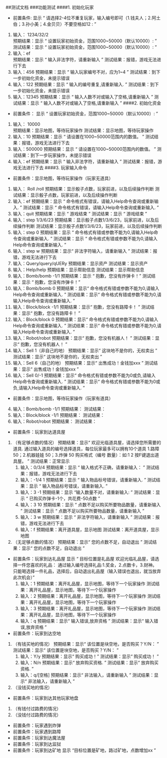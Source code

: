 ##测试文档
###功能测试
####1. 初始化玩家
- 前置条件:
显示 “ 请选择2-4位不重复玩家，输入编号即可（1.钱夫人；2.阿土伯；3.孙小美；4.金贝贝）不要空格如12 : ”    
1.  输入： 1234/32/2  
 预期结果：显示 “ 设置玩家初始资金，范围1000~50000（默认10000）:  ”
 测试结果：显示 “ 设置玩家初始资金，范围1000~50000（默认10000）:  ”
2. 输入：ef  
预期结果：显示 “ 输入非法字符，请重新输入 ”
测试结果：报错，游戏无法进行下去  
3. 输入：456 
预期结果：显示 “ 输入玩家编号不对，应为1~4 ”
测试结果：到下一步初始化资金，未提示错误    
3. 输入：122
预期结果：显示 “ 输入的编号重复,请重新输入. ”
测试结果：到下一步初始化资金，未提示错误  
3. 输入：12345 
预期结果：显示 “ 输入人数不对或输入了空格,请重新输入 ”
测试结果：显示 “ 输入人数不对或输入了空格,请重新输入 ”
####2. 初始化资金
- 前置条件：
显示 “ 设置玩家初始资金，范围1000~50000（默认10000）:  ”  
1.  输入： 10000  
 预期结果：显示地图，等待玩家操作 
 测试结果：显示地图，等待玩家操作 
2. 输入：10 
预期结果：显示 “ 请设置在1000~50000范围内的数值。 ”
测试结果：报错，游戏无法进行下去  
3. 输入：500000
预期结果：显示 “ 请设置在1000~50000范围内的数值。 ”
测试结果：到下一步玩家操作，未提示错误   
4. 输入：ef
预期结果：显示 “ 输入非法字符，请重新输入 ”
测试结果：报错，游戏无法进行下去 
####3. 玩家输入命令  
- 前置条件：显示地图，等待玩家操作（玩家无道具）
1.  输入： Roll  /roll
 预期结果：显示骰子点数，玩家前进，以及后续操作判断
 测试结果：显示骰子点数，玩家前进，以及后续操作判断  
 2. 输入：ef
 预期结果：显示 “ 命令格式有错误，请输入Help命令查询或重新输入. ”
 测试结果：显示 “ 命令格式有错误，请输入Help命令查询或重新输入. ”  
 3.  输入：quit
 预期结果：显示 “ 游戏结束 ”
 测试结果：显示 “ 游戏结束 ”
 2. 输入：step 1/3/6/23
 预期结果：显示骰子点数1/3/6/23，玩家前进，以及后续操作判断
 测试结果：显示骰子点数1/3/6/23，玩家前进，以及后续操作判断  
 2. 输入：step 0
 预期结果：显示 “ 命令格式有错或参数不能为0,请输入Help命令查询或重新输入. ”
 测试结果：显示 “ 命令格式有错或参数不能为0,请输入Help命令查询或重新输入. ”  
 2. 输入：step w
 预期结果：显示“ 非法字符输入，请重新输入 ”
 测试结果：报错，游戏无法进行下去 
 4. 输入：Query/query/qUERy
 预期结果：显示资产
 测试结果：显示资产  
 4. 输入：Help/help
 预期结果：显示帮助信息
 测试结果：显示帮助信息  
 4. 输入：Bomb/bomb -1/1
 预期结果：显示 “ 抱歉，您没有炸弹卡！”
 测试结果：显示 “ 抱歉，您没有炸弹卡！” 
 4. 输入：Bomb/bomb 0
 预期结果：显示“ 命令格式有错或参数不能为0,请输入Help命令查询或重新输入. ”
 测试结果：显示“ 命令格式有错或参数不能为0,请输入Help命令查询或重新输入. ”
 4. 输入：Block/block -1/1
 预期结果：显示“ 抱歉，您没有路障卡！ ”
 测试结果：显示“ 抱歉，您没有路障卡！ ”  
 4. 输入：Block/block 0
 预期结果：显示“ 命令格式有错或参数不能为0,请输入Help命令查询或重新输入. ”
 测试结果：显示“ 命令格式有错或参数不能为0,请输入Help命令查询或重新输入. ”  
 4. 输入：Robot/robot
 预期结果：显示“ 抱歉，您没有机器人！ ”
 测试结果：显示“ 抱歉，您没有机器人！ ”
 4. 输入：Sell 1（非自己的地）
 预期结果：显示“ 这块地不是你的，无权卖出 ”
 测试结果：显示“ 这块地不是你的，无权卖出 ” 
 4. 输入：Sell 6（自己的地）
 预期结果：显示“ 出售成功！金钱加xxx ”
 测试结果：显示“ 出售成功！金钱加xxx ” 
 4. 输入：Sell 0/-1
 预期结果：显示“ 命令格式有错或参数不能为0或负,请输入Help命令查询或重新输入. ”
 测试结果：显示“ 命令格式有错或参数不能为0或负,请输入Help命令查询或重新输入. ”    
- 前置条件：显示地图，等待玩家操作（玩家有道具）
4. 输入：Bomb/bomb -1/1
预期结果：
 测试结果：
4. 输入：Block/block -1/1
预期结果：
 测试结果：
5. 输入：Robot/robot
预期结果：
 测试结果：
- 前置条件：玩家到达道具屋
1. （有足够点数的情况）
 预期结果：显示“ 欢迎光临道具屋，请选择您所需要的道具.
通过输入道具的编号选择道具，每位玩家最多可以拥有10个道具
1.路障 50；2.机器娃娃 50；3.炸弹 50
购买格式（编号 数量）：如:1 2
按F键退出道具屋。 ”
 测试结果：正常显示
     1.  输入：0/3/4
     预期结果：显示 “ 输入格式不正确，请重新输入： ”
     测试结果：报错，游戏无法进行下去    
     1.  输入：-1/4 1
     预期结果：显示 “ 输入物品标号错误，请重新输入. ”
     测试结果：显示 “ 输入物品标号错误，请重新输入. ”  
     1. 输入：3 -1
     预期结果：显示 “输入数量不对，请重新输入: ”
     测试结果：显示 “ 已购买炸弹卡-1个，共花费-50点数 ”
     1.  输入：3 10
     预期结果：显示 “ 点数不足以购买所要物品数量，请重新输入 ”
     测试结果：显示 “ 点数不足以购买所要物品数量，请重新输入 ”
     1.  输入：3 w
     预期结果：显示 “ 非法字符输入，请重新输入 ”
     测试结果：报错，游戏无法进行下去
     1.  输入：f
     预期结果：离开道具屋，显示地图
     测试结果：离开道具屋，显示地图
2. （无足够点数的情况）
    预期结果：显示“ 您的点数不足，自动退出 ”
    测试结果：显示“ 您的点数不足，自动退出 ”
- 前置条件：玩家到达礼品屋
显示 “ 目标位置是礼品屋
欢迎光临礼品屋，请选择一件您喜欢的礼品：
通过输入编号选择礼品:1.奖金，2.点数卡，3.财神。
只能喝选择一件礼品，选择后，自动退出礼品屋（输入错误也退出，就当放弃此次机会）”
    1. 输入：1
    预期结果：离开礼品屋，显示地图，等待下一个玩家操作
    测试结果：离开礼品屋，显示地图，等待下一个玩家操作
    1.  输入：2
    预期结果：离开礼品屋，显示地图，等待下一个玩家操作
    测试结果：离开礼品屋，显示地图，等待下一个玩家操作
    1. 输入：3
    预期结果：离开礼品屋，显示地图，等待下一个玩家操作
    测试结果：离开礼品屋，显示地图，等待下一个玩家操作
    1. 输入：q
    预期结果：显示“ 输入错误,放弃资格 ”
    测试结果：显示“ 输入错误,放弃资格 ”
- 前置条件：玩家到达空地
1. （有钱买地的情况）
    预期结果：显示“ 该位置是块空地，是否购买？Y/N： ”
    测试结果：显示“ 该位置是块空地，是否购买？Y/N： ”
     1. 输入：Y/y
    预期结果：显示“ 购买成功！”
    测试结果：显示“ 购买成功！ ”  
     1.  输入：N/n
    预期结果：显示“ 放弃购买资格. ”
    测试结果：显示“ 放弃购买资格. ”  
      1.  输入：q/[空格]
    预期结果：显示“ 非法输入，请重新输入 ”
    测试结果：显示“ 非法输入，请重新输入 ”
2. （没钱买地的情况）
- 前置条件：玩家到达其他玩家地盘
1. （有钱付过路费的情况）
2. （没钱付过路费的情况）
- 前置条件：玩家遇到炸弹
- 前置条件：玩家遇到路障
- 前置条件：玩家到达魔法屋
- 前置条件：玩家到达监狱
- 前置条件：玩家到达矿地
显示 “目标位置是矿地，路过矿地，点数增加xx ”